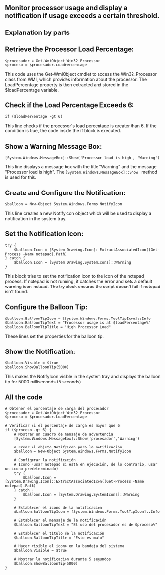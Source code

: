 ## Monitor processor usage and display a notification if usage exceeds a certain threshold.

## Explanation by parts

## Retrieve the Processor Load Percentage:

```
$procesador = Get-WmiObject Win32_Processor
$proceso = $procesador.LoadPercentage
```
This code uses the Get-WmiObject cmdlet to access the Win32_Processor class from WMI, which provides information about the processor. The LoadPercentage property is then extracted and stored in the $loadPercentage variable.

## Check if the Load Percentage Exceeds 6:
```
if ($loadPercentage -gt 6)
```
This line checks if the processor's load percentage is greater than 6. If the condition is true, the code inside the if block is executed.

## Show a Warning Message Box:
```
[System.Windows.MessageBox]::Show('Processor load is high', 'Warning')
```
This line displays a message box with the title "Warning" and the message "Processor load is high". The `[System.Windows.MessageBox]::Show ` method is used for this.

## Create and Configure the Notification:
```
$balloon = New-Object System.Windows.Forms.NotifyIcon
```
This line creates a new NotifyIcon object which will be used to display a notification in the system tray.

## Set the Notification Icon:
```
try {
    $balloon.Icon = [System.Drawing.Icon]::ExtractAssociatedIcon((Get-Process -Name notepad).Path)
} catch {
    $balloon.Icon = [System.Drawing.SystemIcons]::Warning
}
```
This block tries to set the notification icon to the icon of the notepad process. If notepad is not running, it catches the error and sets a default warning icon instead. The try block ensures the script doesn't fail if notepad isn't found.

## Configure the Balloon Tip:
```
$balloon.BalloonTipIcon = [System.Windows.Forms.ToolTipIcon]::Info
$balloon.BalloonTipText = "Processor usage is at $loadPercentage%"
$balloon.BalloonTipTitle = "High Processor Load"
```
These lines set the properties for the balloon tip.

## Show the Notification:
```
$balloon.Visible = $true
$balloon.ShowBalloonTip(5000)
```
This makes the NotifyIcon visible in the system tray and displays the balloon tip for 5000 milliseconds (5 seconds).

## All the code
```
# Obtener el porcentaje de carga del procesador
$procesador = Get-WmiObject Win32_Processor
$proceso = $procesador.LoadPercentage

# Verificar si el porcentaje de carga es mayor que 6
if ($proceso -gt 6) {
    # Mostrar un cuadro de mensaje de advertencia
    [System.Windows.MessageBox]::Show('procesador','Warning')

    # Crear el objeto NotifyIcon para la notificación
    $balloon = New-Object System.Windows.Forms.NotifyIcon

    # Configurar la notificación
    # Icono (usar notepad si está en ejecución, de lo contrario, usar un icono predeterminado)
    try {
        $balloon.Icon = [System.Drawing.Icon]::ExtractAssociatedIcon((Get-Process -Name notepad).Path)
    } catch {
        $balloon.Icon = [System.Drawing.SystemIcons]::Warning
    }

    # Establecer el icono de la notificación
    $balloon.BalloonTipIcon = [System.Windows.Forms.ToolTipIcon]::Info

    # Establecer el mensaje de la notificación
    $balloon.BalloonTipText = "El uso del procesador es de $proceso%"

    # Establecer el título de la notificación
    $balloon.BalloonTipTitle = "Esto es malo"

    # Hacer visible el icono en la bandeja del sistema
    $balloon.Visible = $true

    # Mostrar la notificación durante 5 segundos
    $balloon.ShowBalloonTip(5000)
}
```
